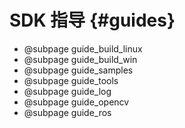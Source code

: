 # SDK 指导 {#guides}

* @subpage guide_build_linux
* @subpage guide_build_win
* @subpage guide_samples
* @subpage guide_tools
* @subpage guide_log
* @subpage guide_opencv
* @subpage guide_ros
